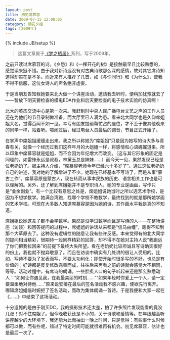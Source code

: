 ```yaml
---
layout: post
title: 初见席慕容
date: 2009-07-15 12:00:05
category: 朝花夕拾
tags: [2009年]
---
```

{% include JB/setup %}

> 这篇文章属于[《梦之栖居》](/posts/where-the-dreams-reside/)系列，写于2009年。
	
<!--more-->

之前只读过席慕容的诗。《乡愁》和《一棵开花的树》是接触最早且比较熟悉的，感觉读来挺不错。由于我对新诗远没有对古典诗歌那么深的感情，故对其它席诗知道得却实在是不多。而近来有人推荐了几首，如《与你同行》和《为什么》，使我不得不信服，这位女诗人的声名绝非虚妄。

于是当朋友告知我她要来北大做一个讲座活动，邀请我去听时，便稍加犹豫就去了——暂放下明天要检查的模电EDA作业和后天要检查的电子技术实验的仿真啊！

北大的英杰交流中心是第一次来。我赶到时中央人民广播电台文艺之声的工作人员还在为他们的节目录制做准备，而大厅里已人满为患。看来北大同学也是久仰席姐姐大名，觉得百闻不如一见。幸亏有朋友提前帮忙占的座位，才不至于像其他晚来的同学一样，站着听。喧闹过后，经过电台人员最后的调音，节目正式开始了。

在掌声中席姐姐缓缓走出来。我之所以称她为“席姐姐”只是因为她写的诗大多与青春有关，就像一个经历过我们这样年月的大姐姐一样，将感情和心语娓娓道来。所以印象中席慕容就是姐姐，而不会因为年纪增大而改变。（这与其它形象的固定是同理的，如雷锋永远是叔叔，林黛玉总是妹妹……）而今天一见，果然发现已经是位老奶奶了。据主持人介绍，“席慕容老师今年已经六十多岁了”。通过这位老奶奶自己的讲述，我对她的了解增进了不少。她现在已经基本不写诗了，而是从事“蒙古工作”。席慕容原是蒙古人，现在转而从事本民族的历史、语言相关工作也是可以理解的。另外，还了解到席姐姐并不是专职诗人，她的专业是画画，写作只是“业余副业”。有一个比较有意思之处是，席姐姐说她当时之所以选艺术学校，是因为不想学数学。她满台湾跑，找哪个学校不教数学，最终找到的就是那所她学画的艺术学校。可现在大多数人知道席慕容是因为她的诗，其作画水平我是真的不知道。

席姐姐说她这辈子都不会学数学。果然是没学过数学而且是写诗的人——在整场讲座（访谈）和回答提问的过程中，席姐姐的讲话从来都是“信马由缰”，跑得不知到那个大草原去了。这种没有逻辑性的随意让我有些许反感。本来觉得有的北大同学的提问相当精彩，很期待一段同样精彩的回答，却不得不在她对主持人说“我跑远了你们把我拉回来”的前提下最终大失所望。看在老奶奶比较坦诚且写诗确实很好的份上，我也就不抛弃敬意了。而且在访谈中确实有几处讲的很让人受用的。比如，写诗不要为了发表而写，不要太功利化；即使开始时很多写的不好，也总是有价值的；好诗都是反复修改完善而成，往往后来再看之前的诗就会感觉大不相同，等等。活动过程中，有席诗的朗诵。一些脍炙人口的句子听起来还是那么熟悉动人：“如何让你遇见我，在我最美丽的时刻……”“如果年轻时你爱上一个人，请一定要温柔地对待他……”原来说安排在最后的签名活动我不感兴趣，便欲先行离开。哪知席姐姐临时婉拒了签名活动，而改为集体朗诵一首诗。于是我便和大家一起在《……》中结束了这场活动。

十分遗憾的是由于刚买DC，我的摄影技术还太差，拍了许多照片发现能看的竟没几张！对不住席姐了。但今晚收获还是不小的，关于诗歌和爱情等。在年级越高听讲座越少的大环境下，我还能为此而抽出一晚上时间，只是觉得：有些事什么时候都可以做，而有些呢，错过了特定时间可能就很难再有机会。初见席慕容，估计也是最后一次了。
